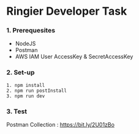 # Ringier Developer Task

### 1. Prerequesites

- NodeJS
- Postman
- AWS IAM User AccessKey & SecretAccessKey


### 2. Set-up

```
1. npm install
2. npm run postInstall
3. npm run dev
```

### 3. Test

Postman Collection : https://bit.ly/2U01zBo